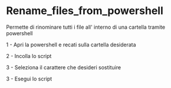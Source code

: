 # Rename_files_from_powershell
Permette di rinominare tutti i file all' interno di una cartella tramite powershell

1 - Apri la powershell e recati sulla cartella desiderata

2 - Incolla lo script

3 - Seleziona il carattere che desideri sostituire

3 - Esegui lo script
